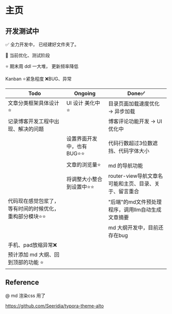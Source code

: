 # 主页

## 开发测试中

✅ 全力开发中， 已经建好文件夹了。

🧩 当前优化、测试阶段

⭐ 期末周 ddl 一大堆， 更新频率降低

Kanban ⭐紧急程度 ❌BUG、异常

| Todo                                                     | Ongoing                     | Done✅                                                |
| -------------------------------------------------------- | --------------------------- | ----------------------------------------------------- |
| 文章分类框架具体设计⭐                                   | UI 设计 美化中⭐            | 目录页面加载速度优化 → 异步加载                      |
| 记录博客开发工程中出现、解决的问题                       |                             | 博客评论功能开发 → UI优化中                          |
|                                                          | 设置界面开发中，也有BUG⭐⭐ | 代码行数超过3位数遮挡、代码字体大小                   |
|                                                          | 文章的浏览量⭐              | md 的导航功能                                         |
|                                                          | 将调整大小整合到设置中⭐⭐  | router-view导航文章名可能和主页、目录、关于、留言重合 |
| 代码现在感觉包浆了，等有时间的时候优化，重构部分模块⭐⭐ |                             | "后端"的md文件预处理程序，调用llm自动生成文章摘要     |
|                                                          |                             | md 大纲开发中，目前还存在bug                          |
| 手机、pad放缩异常❌                                      |                             |                                                       |
| 预计添加 md 大纲、回到顶部的功能 ⭐                      |                             |                                                       |

## Reference

@ md 渲染css 用了

https://github.com/Seeridia/typora-theme-alto
